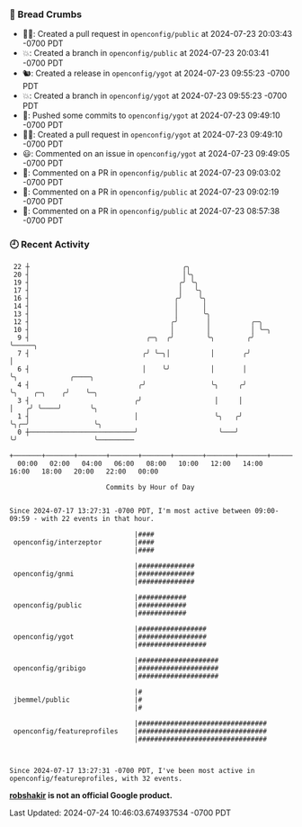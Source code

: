 ### 🍞 Bread Crumbs

 * ✍🏼: Created a pull request in `openconfig/public` at 2024-07-23 20:03:43 -0700 PDT
 * 💥: Created a branch in `openconfig/public` at 2024-07-23 20:03:41 -0700 PDT
 * 🐿: Created a release in `openconfig/ygot` at 2024-07-23 09:55:23 -0700 PDT
 * 💥: Created a branch in `openconfig/ygot` at 2024-07-23 09:55:23 -0700 PDT
 * 🚢: Pushed some commits to `openconfig/ygot` at 2024-07-23 09:49:10 -0700 PDT
 * ✍🏼: Created a pull request in `openconfig/ygot` at 2024-07-23 09:49:10 -0700 PDT
 * 😃: Commented on an issue in `openconfig/ygot` at 2024-07-23 09:49:05 -0700 PDT
 * 💬: Commented on a PR in  `openconfig/public` at 2024-07-23 09:03:02 -0700 PDT
 * 💬: Commented on a PR in  `openconfig/public` at 2024-07-23 09:02:19 -0700 PDT
 * 💬: Commented on a PR in  `openconfig/public` at 2024-07-23 08:57:38 -0700 PDT

### 🕘 Recent Activity
```
 22 ┼                                      ╭╮
 20 ┤                                      │╰╮
 19 ┤                                     ╭╯ ╰╮
 17 ┤                                     │   ╰╮
 16 ┤                                    ╭╯    ╰╮
 14 ┤                                    │      │
 13 ┤                                    │      ╰╮
 12 ┤                                   ╭╯       │          ╭─╮
 10 ┤                                   │        │          │ ╰─╮
  9 ┤                             ╭─╮  ╭╯        ╰╮        ╭╯   ╰─────╮
  7 ┤                            ╭╯ ╰─╮│          │       ╭╯          │
  6 ┤                            │    ╰╯          │       │           ╰╮             ╭────╮
  4 ┤                           ╭╯                ╰╮     ╭╯            ╰╮    ╭─╮    ╭╯    ╰─╮
  3 ┤                          ╭╯                  │     │              │   ╭╯ ╰────╯       ╰╮
  1 ┤                          │                   ╰╮   ╭╯              ╰╮╭─╯                ╰╮
  0 ┼──────────────────────────╯                    ╰───╯                ╰╯                   ╰─────────
    +───────+───────+───────+───────+───────+───────+───────+───────+───────+───────+───────+───────+────
  00:00   02:00   04:00   06:00   08:00   10:00   12:00   14:00   16:00   18:00   20:00   22:00   00:00   

						Commits by Hour of Day


Since 2024-07-17 13:27:31 -0700 PDT, I'm most active between 09:00-09:59 - with 22 events in that hour.

```



```
                               |####
 openconfig/interzeptor        |####
                               |####

                               |##############
 openconfig/gnmi               |##############
                               |##############

                               |############
 openconfig/public             |############
                               |############

                               |#################
 openconfig/ygot               |#################
                               |#################

                               |####################
 openconfig/gribigo            |####################
                               |####################

                               |#
 jbemmel/public                |#
                               |#

                               |################################
 openconfig/featureprofiles    |################################
                               |################################



Since 2024-07-17 13:27:31 -0700 PDT, I've been most active in openconfig/featureprofiles, with 32 events.

```
**[robshakir](mailto:robjs@google.com) is not an official Google product.**  


Last Updated: 2024-07-24 10:46:03.674937534 -0700 PDT
